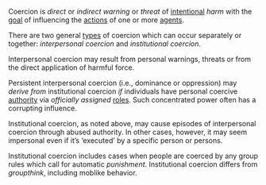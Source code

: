 Coercion is *direct* or *indirect* *warning* or *threat* of [intentional](https://github.com/gcassel/Modular-Organization-Terminology/blob/master/terms/intention.md) *harm* with the [goal](https://github.com/gcassel/Modular-Organization-Terminology/blob/master/terms/goal.md) of influencing the [actions](https://github.com/gcassel/Modular-Organization-Terminology/blob/master/terms/action.md) of one or more [agents](https://github.com/gcassel/Modular-Organization-Terminology/blob/master/terms/agent.md).  
 
There are two general [types](https://github.com/gcassel/Modular-Organization-Terminology/blob/master/terms/type.md) of coercion which can occur separately or together: *interpersonal coercion* and *institutional coercion*.  
 
Interpersonal coercion may result from personal warnings, threats or from the direct application of harmful force.  
 
Persistent interpersonal coercion (i.e., dominance or oppression) may *derive from* institutional coercion *if* individuals have personal coercive [authority](https://github.com/gcassel/Modular-Organization-Terminology/blob/master/terms/authority.md) via *officially* *assigned* [roles](https://github.com/gcassel/Modular-Organization-Terminology/blob/master/terms/role.md).  Such concentrated power often has a corrupting influence.
 
Institutional coercion, as noted above, may cause episodes of interpersonal coercion through abused authority.  In other cases, however, it may seem impersonal even if it’s ‘executed’ by a specific person or persons.  

Institutional coercion includes cases when people are coerced by any group rules which call for automatic *punishment*.  Institutional coercion differs from *groupthink*, including moblike behavior.
